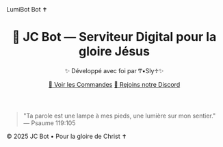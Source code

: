<!DOCTYPE html>
<html lang="fr">
<head>
  <meta charset="UTF-8" />
  <meta name="viewport" content="width=device-width, initial-scale=1.0"/>
  LumiBot Bot ✝️
  <link rel="stylesheet" href="style.css" />
</head>
<body>
  <header>
    <h1>🤖 JC Bot — Serviteur Digital pour la gloire Jésus</h1>
    <p>✨ Développé avec foi par Ͳ•Sly♱✨</p>
    <a href="commands.html" class="btn">📜 Voir les Commandes</a>
    <a href="https://discord.gg/WtYRztrTpP" class="btn">📌 Rejoins notre Discord</a>
  </header>

  <main>
    <section class="verse">
      <blockquote>
        "Ta parole est une lampe à mes pieds, une lumière sur mon sentier."  
        <span>— Psaume 119:105</span>
      </blockquote>
    </section>
  </main>

  <footer>
    <p>© 2025 JC Bot • Pour la gloire de Christ ✝️</p>
  </footer>
</body>
</html>
